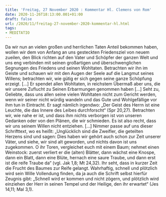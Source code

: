 ```yaml
---
title: 'Freitag, 27 November 2020 : Kommentar Hl. Clemens von Rom'
date: 2020-11-26T18:13:00.001+01:00
draft: false
url: /2020/11/freitag-27-november-2020-kommentar-hl.html
tags: 
- MEDITATIO
---
```


Da wir nun an vielen großen und herrlichen Taten Anteil bekommen haben, wollen wir dem von Anfang an uns gesteckten Friedensziel von neuem zueilen, den Blick richten auf den Vater und Schöpfer der ganzen Welt und uns eng verbinden mit seinen großartigen und überschwenglichen Segnungen des Friedens und seinen Wohltaten. Betrachten wir ihn im Geiste und schauen wir mit den Augen der Seele auf die Langmut seines Willens; betrachten wir, wie gütig er sich gegen seine ganze Schöpfung erzeigt. \[…\] Er spendet allen Wohltaten, in reichstem Übermaß aber uns, die wir unsere Zuflucht zu Seinen Erbarmungen genommen haben \[…\] Seht zu, Geliebte, dass uns allen seine vielen Wohltaten nicht zum Gericht werden, wenn wir seiner nicht würdig wandeln und das Gute und Wohlgefällige vor ihm tun in Eintracht. Er sagt nämlich irgendwo: „Der Geist des Herrn ist eine Leuchte, die das Innere des Leibes durchforscht“ (Spr 20,27). Betrachten wir, wie nahe er ist, und dass ihm nichts verborgen ist von unseren Gedanken oder von den Plänen, die wir schmieden. Es ist also recht, dass wir uns seinem Willen nicht entziehen. \[…\] Nimmer passe auf uns dieser Schrifttext, wo es heißt: „Unglücklich sind die Zweifler, die geteilten Herzens sind und sagen: Dies haben wir gehört auch schon zur Zeit unserer Väter, und siehe, wir sind alt geworden, und nichts davon ist uns zugekommen. O ihr Toren, vergleichet euch mit einem Baum; nehmet einen Weinstock: zuerst verliert er die (alten) Blätter, dann wächst eine Knospe, dann ein Blatt, dann eine Blüte, hernach eine saure Traube, und dann erst ist die reife Traube da“ (vgl. Jak 1,8; Mt 24,32). Ihr seht, dass in kurzer Zeit die Frucht des Baumes zur Reife gelangt. Wahrhaftig, schnell und plötzlich wird sein Wille Vollendung finden, da ja auch die Schrift selbst hierfür Zeugnis gibt: „Schnell wird er kommen und nicht zögern, und plötzlich wird einziehen der Herr in seinen Tempel und der Heilige, den ihr erwartet“ (Jes 14,11; Mal 3,1).